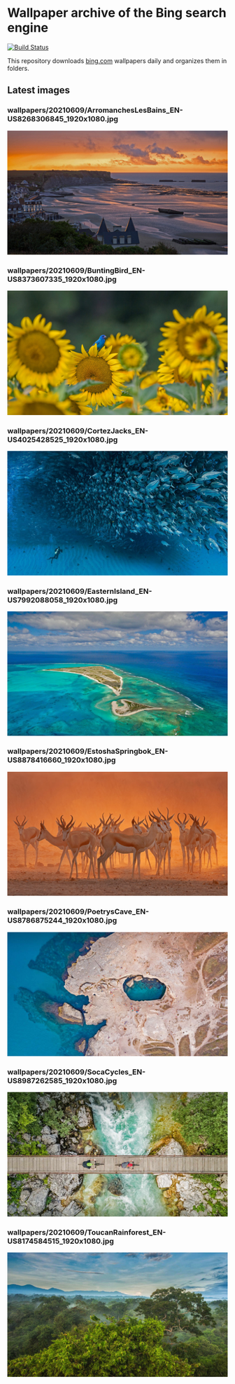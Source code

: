 # Wallpaper archive of the Bing search engine

[![Build Status](https://travis-ci.org/kijart/bing-daily-images-dl.svg?branch=wallpapers)](https://travis-ci.org/kijart/bing-daily-images-dl)

This repository downloads [bing.com](https://www.bing.com) wallpapers daily and organizes them in folders.

## Latest images

<!-- Wallpapers -->

### wallpapers/20210609/ArromanchesLesBains_EN-US8268306845_1920x1080.jpg

![wallpapers/20210609/ArromanchesLesBains_EN-US8268306845_1920x1080.jpg](wallpapers/20210609/ArromanchesLesBains_EN-US8268306845_1920x1080.jpg)

### wallpapers/20210609/BuntingBird_EN-US8373607335_1920x1080.jpg

![wallpapers/20210609/BuntingBird_EN-US8373607335_1920x1080.jpg](wallpapers/20210609/BuntingBird_EN-US8373607335_1920x1080.jpg)

### wallpapers/20210609/CortezJacks_EN-US4025428525_1920x1080.jpg

![wallpapers/20210609/CortezJacks_EN-US4025428525_1920x1080.jpg](wallpapers/20210609/CortezJacks_EN-US4025428525_1920x1080.jpg)

### wallpapers/20210609/EasternIsland_EN-US7992088058_1920x1080.jpg

![wallpapers/20210609/EasternIsland_EN-US7992088058_1920x1080.jpg](wallpapers/20210609/EasternIsland_EN-US7992088058_1920x1080.jpg)

### wallpapers/20210609/EstoshaSpringbok_EN-US8878416660_1920x1080.jpg

![wallpapers/20210609/EstoshaSpringbok_EN-US8878416660_1920x1080.jpg](wallpapers/20210609/EstoshaSpringbok_EN-US8878416660_1920x1080.jpg)

### wallpapers/20210609/PoetrysCave_EN-US8786875244_1920x1080.jpg

![wallpapers/20210609/PoetrysCave_EN-US8786875244_1920x1080.jpg](wallpapers/20210609/PoetrysCave_EN-US8786875244_1920x1080.jpg)

### wallpapers/20210609/SocaCycles_EN-US8987262585_1920x1080.jpg

![wallpapers/20210609/SocaCycles_EN-US8987262585_1920x1080.jpg](wallpapers/20210609/SocaCycles_EN-US8987262585_1920x1080.jpg)

### wallpapers/20210609/ToucanRainforest_EN-US8174584515_1920x1080.jpg

![wallpapers/20210609/ToucanRainforest_EN-US8174584515_1920x1080.jpg](wallpapers/20210609/ToucanRainforest_EN-US8174584515_1920x1080.jpg)

